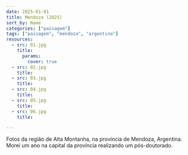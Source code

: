 ```yaml
---
date: 2025-01-01
title: Mendoza (2025)
sort_by: Name
categories: ["paisagem"]
tags: ["paisagem", "mendoza", "argentina"]
resources:
  - src: 01.jpg
    title: 
      params:
        cover: true
  - src: 02.jpg
    title: 
  - src: 03.jpg
    title: 
  - src: 04.jpg
    title: 
  - src: 05.jpg
    title: 
  - src: 06.jpg
    title: 

---
```


Fotos da região de Alta Montanha, na província de Mendoza, Argentina. Morei um ano na capital da província realizando um pós-doutorado.